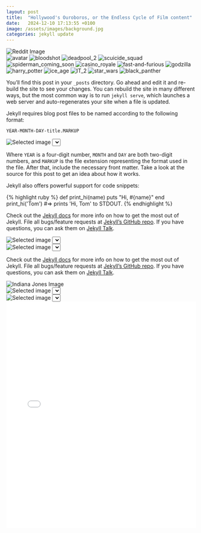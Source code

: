 ```yaml
---
layout: post
title:  "Hollywood's Ouroboros, or the Endless Cycle of Film content"
date:   2024-12-10 17:13:55 +0100
image: /assets/images/background.jpg
categories: jekyll update
---
```




<!-- center title of the page -->

<style>
h1 {
    text-align: center;
}
</style>

<!-- intro image -->

<div class="classic-image">
  <img src="{{ site.baseurl }}/assets/images/reddit.jpg" alt="Reddit Image">
</div>


<div class="carousel-container">
  <div class="carousel">
    <img src="{{ site.baseurl }}/assets/images/image_slide_show/avatar.jpg" alt="avatar">
    <img src="{{ site.baseurl }}/assets/images/image_slide_show/bloodshot.jpg" alt="bloodshot">
    <img src="{{ site.baseurl }}/assets/images/image_slide_show/deadpool_2.jpg" alt="deadpool_2">
    <img src="{{ site.baseurl }}/assets/images/image_slide_show/scuicide_squad.jpg" alt="scuicide_squad">
    <img src="{{ site.baseurl }}/assets/images/image_slide_show/spiderman_coming_soon.jpg" alt="spiderman_coming_soon">
    <img src="{{ site.baseurl }}/assets/images/image_slide_show/casino_royale.jpg" alt="casino_royale">
    <img src="{{ site.baseurl }}/assets/images/image_slide_show/fast-and-furious.jpg" alt="fast-and-furious">
    <img src="{{ site.baseurl }}/assets/images/image_slide_show/godzilla.jpg" alt="godzilla">
    <img src="{{ site.baseurl }}/assets/images/image_slide_show/harry_potter.jpg" alt="harry_potter">
    <img src="{{ site.baseurl }}/assets/images/image_slide_show/ice_age.jpg" alt="ice_age">
    <img src="{{ site.baseurl }}/assets/images/image_slide_show/IT_2.jpg" alt="IT_2">
    <img src="{{ site.baseurl }}/assets/images/image_slide_show/star_wars.JPG" alt="star_wars">
    <img src="{{ site.baseurl }}/assets/images/image_slide_show/black_panther.jpg" alt="black_panther">
  </div>
</div>



You’ll find this post in your `_posts` directory. Go ahead and edit it and re-build the site to see your changes. You can rebuild the site in many different ways, but the most common way is to run `jekyll serve`, which launches a web server and auto-regenerates your site when a file is updated.

Jekyll requires blog post files to be named according to the following format:

`YEAR-MONTH-DAY-title.MARKUP`

<!-- single image selector -->

<section id="single-image-section">
  <div class="image-container">
    <img id="selected-image-single" src="{{ site.baseurl }}/assets/images/fast-and-furious.jpg" alt="Selected image">
    <select id="image-selector-single"></select>
  </div>
</section>


Where `YEAR` is a four-digit number, `MONTH` and `DAY` are both two-digit numbers, and `MARKUP` is the file extension representing the format used in the file. After that, include the necessary front matter. Take a look at the source for this post to get an idea about how it works.

Jekyll also offers powerful support for code snippets:

{% highlight ruby %}
def print_hi(name)
  puts "Hi, #{name}"
end
print_hi('Tom')
#=> prints 'Hi, Tom' to STDOUT.
{% endhighlight %}

Check out the [Jekyll docs][jekyll-docs] for more info on how to get the most out of Jekyll. File all bugs/feature requests at [Jekyll’s GitHub repo][jekyll-gh]. If you have questions, you can ask them on [Jekyll Talk][jekyll-talk].

[jekyll-docs]: https://jekyllrb.com/docs/home
[jekyll-gh]:   https://github.com/jekyll/jekyll
[jekyll-talk]: https://talk.jekyllrb.com/

<!-- double image selector -->

<section id="comparison-section">
  <div class="comparison-container">
    <div class="image-container">
      <img id="selected-image-left" src="{{ site.baseurl }}/assets/images/fast-and-furious.jpg" alt="Selected image">
      <select id="image-selector-left"></select>
    </div>
    <div class="image-container">
      <img id="selected-image-right" src="{{ site.baseurl }}/assets/images/harry_potter.jpg" alt="Selected image">
      <select id="image-selector-right"></select>
    </div>
  </div>
</section>

<!-- 
<script>
  const baseurl = "{{ site.baseurl }}";
</script>
-->

<!-- Include CSS and JS 
<link rel="stylesheet" href="{{ site.baseurl }}/assets/css/image-selector.css">
<script src="{{ site.baseurl }}/assets/js/image-selector.js"></script>
-->

Check out the [Jekyll docs][jekyll-docs] for more info on how to get the most out of Jekyll. File all bugs/feature requests at [Jekyll’s GitHub repo][jekyll-gh]. If you have questions, you can ask them on [Jekyll Talk][jekyll-talk].

<div class="original-size-image">
  <img src="{{ site.baseurl }}/assets/images/indiana_jones.jpeg" alt="Indiana Jones Image">
</div>

<!-- New comparison section -->
<section id="new-comparison-section">
  <div class="comparison-container">
    <div class="image-container">
      <img id="new-selected-image-left" src="{{ site.baseurl }}/assets/images/graph_test_1.png" alt="Selected image">
      <select id="new-image-selector-left"></select>
    </div>
    <div class="image-container">
      <img id="new-selected-image-right" src="{{ site.baseurl }}/assets/images/graph_test_2.png" alt="Selected image">
      <select id="new-image-selector-right"></select>
    </div>
  </div>
</section>

<iframe src="{{ site.baseurl }}/assets/test_code/interactive_plot.html" width="100%" height="600" frameborder="0"></iframe>